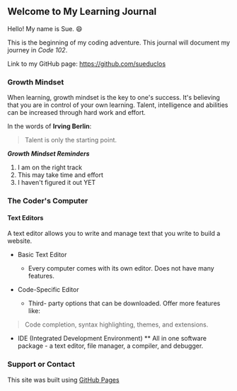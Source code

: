 ## Welcome to My Learning Journal

Hello! My name is Sue. :smile: 

This is the beginning of my coding adventure. This journal will document my journey in _Code 102_. 

Link to my GitHub page: https://github.com/sueduclos 


### Growth Mindset

When learning, growth mindset is the key to one's success. It's believing that you are in control of your own learning. Talent, intelligence and abilities can be increased through hard work and effort. 

In the words of **Irving Berlin**:
>Talent is only the starting point.

***Growth Mindset Reminders***

1. I am on the right track
2. This may take time and effort
3. I haven't figured it out YET


### The Coder's Computer

#### Text Editors

A text editor allows you to write and manage text that you write to build a website.

* Basic Text Editor
  * Every computer comes with its own editor. Does not have many features.

* Code-Specific Editor
  * Third- party options that can be downloaded. Offer more features like: 
 > Code completion, syntax highlighting, themes, and extensions.


* IDE (Integrated Development Environment)
 ** All in one software package - a text editor, file manager, a compiler, and debugger.


### Support or Contact

This site was built using [GitHub Pages](https://pages.github.com/)
